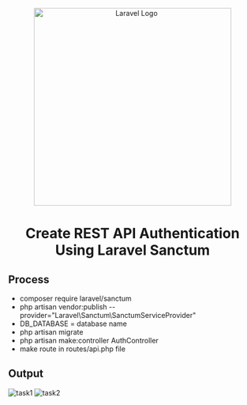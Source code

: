 <p align="center"><a href="https://laravel.com" target="_blank"><img src="https://raw.githubusercontent.com/laravel/art/master/logo-lockup/5%20SVG/2%20CMYK/1%20Full%20Color/laravel-logolockup-cmyk-red.svg" width="400" alt="Laravel Logo"></a></p>

## <h1 align="center">Create REST API Authentication Using Laravel Sanctum</h1>

## Process

- composer require laravel/sanctum
- php artisan vendor:publish --provider="Laravel\Sanctum\SanctumServiceProvider"
- DB_DATABASE = database name
- php artisan migrate
- php artisan make:controller AuthController
- make route in routes/api.php file


## Output


![task1](https://user-images.githubusercontent.com/80118217/196222509-f5b5b5b6-6d14-4070-8d44-fd763a972013.JPG)
![task2](https://user-images.githubusercontent.com/80118217/196222920-64425e6d-fcc2-4f9b-8dc2-bfc39855b505.JPG)
